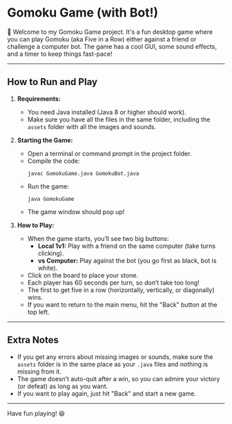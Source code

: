 # Gomoku Game (with Bot!)

👋 Welcome to my Gomoku Game project. It's a fun desktop game where you can play Gomoku (aka Five in a Row) either against a friend or challenge a computer bot. The game has a cool GUI, some sound effects, and a timer to keep things fast-pace!

---

## How to Run and Play

1. **Requirements:**  
   - You need Java installed (Java 8 or higher should work).
   - Make sure you have all the files in the same folder, including the `assets` folder with all the images and sounds.

2. **Starting the Game:**  
   - Open a terminal or command prompt in the project folder.
   - Compile the code:
     ```
     javac GomokuGame.java GomokuBot.java
     ```
   - Run the game:
     ```
     java GomokuGame
     ```
   - The game window should pop up!

3. **How to Play:**  
   - When the game starts, you’ll see two big buttons:
     - **Local 1v1:** Play with a friend on the same computer (take turns clicking).
     - **vs Computer:** Play against the bot (you go first as black, bot is white).
   - Click on the board to place your stone.  
   - Each player has 60 seconds per turn, so don’t take too long!
   - The first to get five in a row (horizontally, vertically, or diagonally) wins.
   - If you want to return to the main menu, hit the "Back" button at the top left.

---

## Extra Notes

- If you get any errors about missing images or sounds, make sure the `assets` folder is in the same place as your `.java` files and nothing is missing from it.
- The game doesn’t auto-quit after a win, so you can admire your victory (or defeat) as long as you want.
- If you want to play again, just hit "Back" and start a new game.

---

Have fun playing! 😆